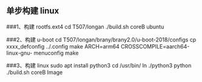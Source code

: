 ## 单步构建 linux
###1、构建 rootfs.ext4
	cd T507/longan
	./build.sh coreB ubuntu

###2、构建 u-boot
	cd T507/longan/brany/brany2.0/u-boot-2018/configs
	cp xxxx_defconfig ../.config
	make ARCH=arm64 CROSSCOMPILE=aarch64-linux-gnu- menuconfig
	make

###3、构建 linux
	sudo apt install python3
	cd /usr/bin/
	ln ./python3 python
	./build.sh coreB Image
